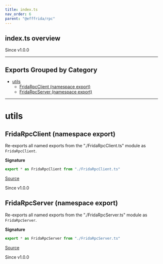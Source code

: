 ```yaml
---
title: index.ts
nav_order: 6
parent: "@efffrida/rpc"
---
```


## index.ts overview

Since v1.0.0

---

## Exports Grouped by Category

- [utils](#utils)
  - [FridaRpcClient (namespace export)](#fridarpcclient-namespace-export)
  - [FridaRpcServer (namespace export)](#fridarpcserver-namespace-export)

---

# utils

## FridaRpcClient (namespace export)

Re-exports all named exports from the "./FridaRpcClient.ts" module as `FridaRpcClient`.

**Signature**

```ts
export * as FridaRpcClient from "./FridaRpcClient.ts"
```

[Source](https://github.com/leonitousconforti/efffrida/packages/rpc/blob/main/src/index.ts#L11)

Since v1.0.0

## FridaRpcServer (namespace export)

Re-exports all named exports from the "./FridaRpcServer.ts" module as `FridaRpcServer`.

**Signature**

```ts
export * as FridaRpcServer from "./FridaRpcServer.ts"
```

[Source](https://github.com/leonitousconforti/efffrida/packages/rpc/blob/main/src/index.ts#L19)

Since v1.0.0
